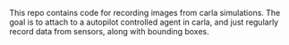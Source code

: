 This repo contains code for recording images from carla simulations. The goal is to attach to a autopilot controlled agent in carla, and just regularly record data from sensors, along with bounding boxes.
